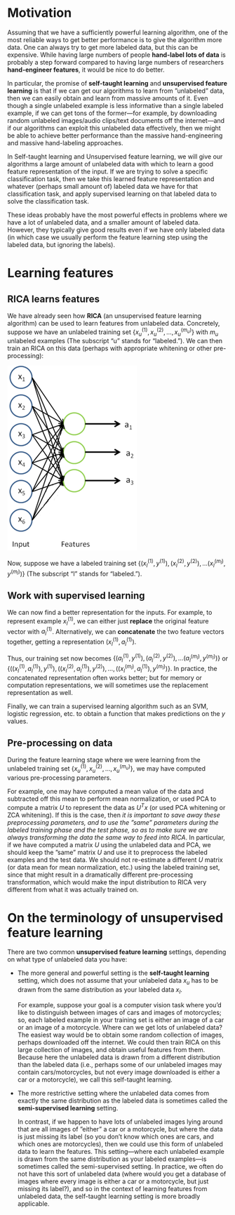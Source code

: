 # Motivation

Assuming that we have a sufficiently powerful learning algorithm, one of the most reliable ways to get better performance is to give the algorithm more data. One can always try to get more labeled data, but this can be expensive. While having large numbers of people **hand-label lots of data** is probably a step forward compared to having large numbers of researchers **hand-engineer features**, it would be nice to do better. 

In particular, the promise of **self-taught learning** and **unsupervised feature learning** is that if we can get our algorithms to learn from ”unlabeled” data, then we can easily obtain and learn from massive amounts of it. Even though a single unlabeled example is less informative than a single labeled example, if we can get tons of the former—for example, by downloading random unlabeled images/audio clips/text documents off the internet—and if our algorithms can exploit this unlabeled data effectively, then we might be able to achieve better performance than the massive hand-engineering and massive hand-labeling approaches.

In Self-taught learning and Unsupervised feature learning, we will give our algorithms a large amount of unlabeled data with which to learn a good feature representation of the input. If we are trying to solve a specific classification task, then we take this learned feature representation and whatever (perhaps small amount of) labeled data we have for that classification task, and apply supervised learning on that labeled data to solve the classification task.

These ideas probably have the most powerful effects in problems where we have a lot of unlabeled data, and a smaller amount of labeled data. However, they typically give good results even if we have only labeled data (in which case we usually perform the feature learning step using the labeled data, but ignoring the labels).

# Learning features

## RICA learns features

We have already seen how **RICA** (an unsupervised feature learning algorithm) can be used to learn features from unlabeled data. Concretely, suppose we have an unlabeled training set $\textstyle \{ x_u^{(1)}, x_u^{(2)}, \ldots, x_u^{(m_u)}\}$ with $m_u$ unlabeled examples (The subscript “u” stands for “labeled.”). We can then train an RICA on this data (perhaps with appropriate whitening or other pre-processing):

![](STL_SparseAE_Features.png)

Now, suppose we have a labeled training set $\textstyle \{ (x_l^{(1)}, y^{(1)}), (x_l^{(2)}, y^{(2)}), \ldots (x_l^{(m_l)}, y^{(m_l)}) \}$ (The subscript “l” stands for “labeled.”).

## Work with supervised learning

We can now find a better representation for the inputs. For example, to represent example $x_l^{(1)}$, we can either just **replace** the original feature vector with $a_l^{(1)}$. Alternatively, we can **concatenate** the two feature vectors together, getting a representation $\textstyle (x_l^{(1)}, a_l^{(1)})$. 

Thus, our training set now becomes $\textstyle \{ (a_l^{(1)}, y^{(1)}),
(a_l^{(2)}, y^{(2)}), \ldots (a_l^{(m_l)}, y^{(m_l)}) \}$ or $\textstyle \{ ((x_l^{(1)}, a_l^{(1)}), y^{(1)}), ((x_l^{(2)}, a_l^{(1)}), y^{(2)}), \ldots, ((x_l^{(m_l)}, a_l^{(1)}), y^{(m_l)}) \}$. In practice, the concatenated representation often works better; but for memory or computation representations, we will sometimes use the replacement representation as well.

Finally, we can train a supervised learning algorithm such as an SVM, logistic regression, etc. to obtain a function that makes predictions on the $y$ values.

## Pre-processing on data

During the feature learning stage where we were learning from the unlabeled training set $\textstyle \{ x_u^{(1)}, x_u^{(2)}, \ldots, x_u^{(m_u)}\}$, we may have computed various pre-processing parameters. 

For example, one may have computed a mean value of the data and subtracted off this mean to perform mean normalization, or used PCA to compute a matrix $U$ to represent the data as $U^Tx$ (or used PCA whitening or ZCA whitening). If this is the case, then *it is important to save away these preprocessing parameters, and to use the ”same” parameters during the labeled training phase and the test phase, so as to make sure we are always transforming the data the same way to feed into RICA*. In particular, if we have computed a matrix $U$ using the unlabeled data and PCA, we should keep the ”same” matrix $U$ and use it to preprocess the labeled examples and the test data. We should not re-estimate a different $U$ matrix (or data mean for mean normalization, etc.) using the labeled training set, since that might result in a dramatically different pre-processing transformation, which would make the input distribution to RICA very different from what it was actually trained on.

# On the terminology of unsupervised feature learning

There are two common **unsupervised feature learning** settings, depending on what type of unlabeled data you have:

- The more general and powerful setting is the **self-taught learning** setting, which does not assume that your unlabeled data $x_u$ has to be drawn from the same distribution as your labeled data $x_l$. 

  For example, suppose your goal is a computer vision task where you’d like to distinguish between images of cars and images of motorcycles; so, each labeled example in your training set is either an image of a car or an image of a motorcycle.
  Where can we get lots of unlabeled data? The easiest way would be to obtain some random collection of images, perhaps downloaded off the internet. We could then train RICA on this large collection of images, and obtain useful features from them. Because here the unlabeled data is drawn from a different distribution than the labeled data (i.e., perhaps some of our unlabeled images may contain cars/motorcycles, but not every image downloaded is either a car or a motorcycle), we call this self-taught learning.

- The more restrictive setting where the unlabeled data comes from exactly the same distribution as the labeled data is sometimes called the **semi-supervised learning** setting.

  In contrast, if we happen to have lots of unlabeled images lying around that are all images of ”either” a car or a motorcycle, but where the data is just missing its label (so you don’t know which ones are cars, and which ones are motorcycles), then we could use this form of unlabeled data to learn the features. This setting—where each unlabeled example is drawn from the same distribution as your labeled examples—is sometimes called the semi-supervised setting. In practice, we often do not have this sort of unlabeled data (where would you get a database of images where every image is either a car or a motorcycle, but just missing its label?), and so in the context of learning features from unlabeled data, the self-taught learning setting is more broadly applicable.



